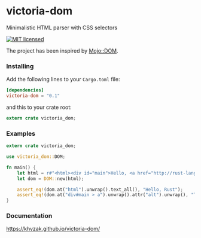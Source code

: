 # victoria-dom
Minimalistic HTML parser with CSS selectors

[![MIT licensed](https://img.shields.io/badge/license-MIT-blue.svg)](./LICENSE)

The project has been inspired by [Mojo::DOM](https://metacpan.org/pod/Mojo::DOM).

### Installing
Add the following lines to your `Cargo.toml` file:

```toml
[dependencies]
victoria-dom = "0.1"
```

and this to your crate root:
```rust
extern crate victoria_dom;
```

### Examples
```rust
extern crate victoria_dom;

use victoria_dom::DOM;

fn main() {
    let html = r#"<html><div id="main">Hello, <a href="http://rust-lang.org" alt="The Rust Programing Language">Rust</a></div></html>"#;
    let dom = DOM::new(html);

    assert_eq!(dom.at("html").unwrap().text_all(), "Hello, Rust");
    assert_eq!(dom.at("div#main > a").unwrap().attr("alt").unwrap(), "The Rust Programing Language");
}
```

### Documentation
https://khvzak.github.io/victoria-dom/
